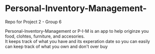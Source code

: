 # Personal-Inventory-Management-
Repo for Project 2 - Group 6

Personal-Inventory-Management or P-I-M is an app to help originze you food, clohtes, furniture, and accesories. <br>
It keeps track of what you have and its experation date so you can easily can keep track of what you own and don't over buy <br>

